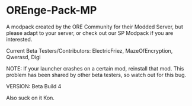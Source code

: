 # OREnge-Pack-MP
A modpack created by the ORE Community for their Modded Server, but please adapt to your server, or check out our SP
Modpack if you are interested.

Current Beta Testers/Contributors: ElectricFriez, MazeOfEncryption, Qwerasd, Digi

NOTE: If your launcher crashes on a certain mod, reinstall that mod. This problem has been shared by other beta testers,
so watch out for this bug.

VERSION: Beta Build 4

Also suck on it Kon.

